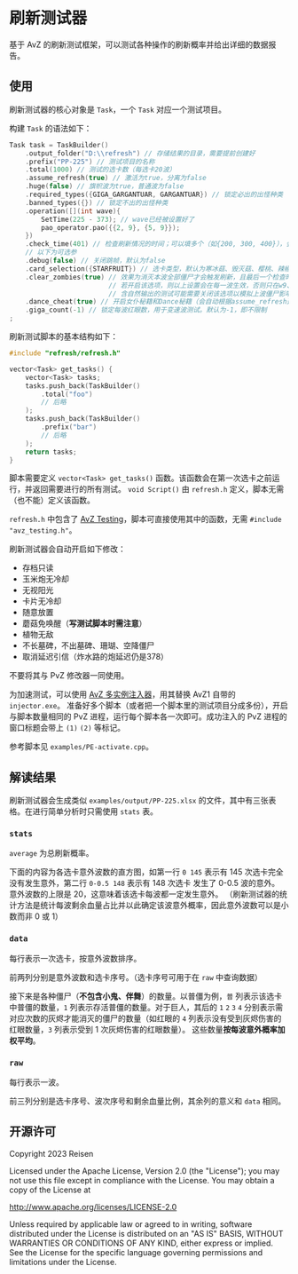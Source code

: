 # 刷新测试器

基于 AvZ 的刷新测试框架，可以测试各种操作的刷新概率并给出详细的数据报告。

## 使用

刷新测试器的核心对象是 `Task`，一个 `Task` 对应一个测试项目。

构建 `Task` 的语法如下：

```cpp
Task task = TaskBuilder()
    .output_folder("D:\\refresh") // 存储结果的目录，需要提前创建好
    .prefix("PP-225") // 测试项目的名称
    .total(1000) // 测试的选卡数（每选卡20波）
    .assume_refresh(true) // 激活为true，分离为false
    .huge(false) // 旗帜波为true，普通波为false
    .required_types({GIGA_GARGANTUAR, GARGANTUAR}) // 锁定必出的出怪种类
    .banned_types({}) // 锁定不出的出怪种类
    .operation([](int wave){
        SetTime(225 - 373); // wave已经被设置好了
        pao_operator.pao({{2, 9}, {5, 9}});
    })
    .check_time(401) // 检查刷新情况的时间；可以填多个（如{200, 300, 400}），会为每个时间单独生成一份数据
    // 以下为可选参
    .debug(false) // 关闭跳帧，默认为false
    .card_selection({STARFRUIT}) // 选卡类型，默认为寒冰菇、毁灭菇、樱桃、辣椒、窝瓜、地刺、三叶草、高坚果、大蒜、土豆
    .clear_zombies(true) // 效果为消灭本波全部僵尸才会触发刷新，且最后一个检查时间后会清除全场僵尸
                         // 若开启该选项，则以上设置会在每一波生效，否则只在w9、w19、w20生效，默认开启
                         // 含自然输出的测试可能需要关闭该选项以模拟上波僵尸影响植物索敌的情形
    .dance_cheat(true) // 开启女仆秘籍和Dance秘籍（会自动根据assume_refresh选择类型），默认为true
    .giga_count(-1) // 锁定每波红眼数，用于变速波测试。默认为-1，即不限制
;
```

刷新测试脚本的基本结构如下：

```cpp
#include "refresh/refresh.h"

vector<Task> get_tasks() {
    vector<Task> tasks;
    tasks.push_back(TaskBuilder()
        .total("foo")
        // 后略
    );
    tasks.push_back(TaskBuilder()
        .prefix("bar")
        // 后略
    );
    return tasks;
}
```

脚本需要定义 `vector<Task> get_tasks()` 函数。该函数会在第一次选卡之前运行，并返回需要进行的所有测试。
`void Script()` 由 `refresh.h` 定义，脚本无需（也不能）定义该函数。

`refresh.h` 中包含了 [AvZ Testing](https://github.com/qrmd0/AvZLib/tree/main/crescendo/avz-testing)，脚本可直接使用其中的函数，无需 `#include "avz_testing.h"`。

刷新测试器会自动开启如下修改：

- 存档只读
- 玉米炮无冷却
- 无视阳光
- 卡片无冷却
- 随意放置
- 蘑菇免唤醒（**写测试脚本时需注意**）
- 植物无敌
- 不长墓碑，不出墓碑、珊瑚、空降僵尸
- 取消延迟引信（炸水路的炮延迟仍是378）

不要将其与 PvZ 修改器一同使用。

为加速测试，可以使用 [AvZ 多实例注入器](https://github.com/alumkal/avz-multi-instance-tools/tree/main/injector)，用其替换 AvZ1 自带的 `injector.exe`。
准备好多个脚本（或者把一个脚本里的测试项目分成多份），开启与脚本数量相同的 PvZ 进程，运行每个脚本各一次即可。成功注入的 PvZ 进程的窗口标题会带上 `(1)` `(2)` 等标记。

参考脚本见 `examples/PE-activate.cpp`。

## 解读结果

刷新测试器会生成类似 `examples/output/PP-225.xlsx` 的文件，其中有三张表格。在进行简单分析时只需使用 `stats` 表。

### `stats`

`average` 为总刷新概率。

下面的内容为各选卡意外波数的直方图，如第一行 `0 145` 表示有 145 次选卡完全没有发生意外，第二行 `0-0.5 148` 表示有 148 次选卡 发生了 0-0.5 波的意外。
意外波数的上限是 20，这意味着该选卡每波都一定发生意外。
（刷新测试器的统计方法是统计每波剩余血量占比并以此确定该波意外概率，因此意外波数可以是小数而非 0 或 1）

### `data`

每行表示一次选卡，按意外波数排序。

前两列分别是意外波数和选卡序号。（选卡序号可用于在 `raw` 中查询数据）

接下来是各种僵尸（**不包含小鬼、伴舞**）的数量。以普僵为例，`普` 列表示该选卡中普僵的数量，`1` 列表示存活普僵的数量。对于巨人，其后的 `1` `2` `3` `4` 分别表示需对应次数的灰烬才能消灭的僵尸的数量（如红眼的 `4` 列表示没有受到灰烬伤害的红眼数量，`3` 列表示受到 1 次灰烬伤害的红眼数量）。
这些数量**按每波意外概率加权平均**。

### `raw`

每行表示一波。

前三列分别是选卡序号、波次序号和剩余血量比例，其余列的意义和 `data` 相同。


## 开源许可

Copyright 2023 Reisen

Licensed under the Apache License, Version 2.0 (the "License");
you may not use this file except in compliance with the License.
You may obtain a copy of the License at

<http://www.apache.org/licenses/LICENSE-2.0>

Unless required by applicable law or agreed to in writing, software
distributed under the License is distributed on an "AS IS" BASIS,
WITHOUT WARRANTIES OR CONDITIONS OF ANY KIND, either express or implied.
See the License for the specific language governing permissions and
limitations under the License.
